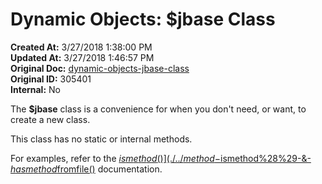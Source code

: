 # Dynamic Objects: $jbase Class

**Created At:** 3/27/2018 1:38:00 PM  
**Updated At:** 3/27/2018 1:46:57 PM  
**Original Doc:** [dynamic-objects-jbase-class](https://docs.jbase.com/42948-dynamic-objects/dynamic-objects-jbase-class)  
**Original ID:** 305401  
**Internal:** No  


The **$jbase** class is a convenience for when you don't need, or want, to create a new class.

This class has no static or internal methods.

For examples, refer to the [$ismethod()](./../method-$ismethod%28%29-&-$hasmethod%28%29) and the [$fromfile()](./../method-$fromfile%28%29) documentation.

